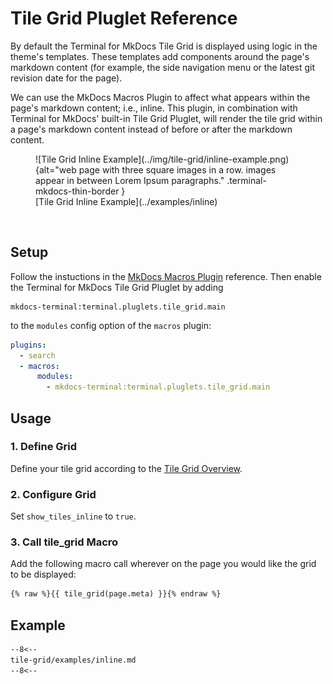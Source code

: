 # Tile Grid Pluglet Reference

By default the Terminal for MkDocs Tile Grid is displayed using logic in the theme's templates.  These templates add components around the page's markdown content (for example, the side navigation menu or the latest git revision date for the page).

We can use the MkDocs Macros Plugin to affect what appears within the page's markdown content; i.e., inline.  This plugin, in combination with Terminal for MkDocs' built-in Tile Grid Pluglet, will render the tile grid within a page's markdown content instead of before or after the markdown content.

<section markdown>
<figure markdown>
![Tile Grid Inline Example](../img/tile-grid/inline-example.png){alt="web page with three square images in a row.  images appear in between Lorem Ipsum paragraphs." .terminal-mkdocs-thin-border }
<figcaption markdown>[Tile Grid Inline Example](../examples/inline)</figcaption>
</figure>
</section>
<br>

## Setup
Follow the instuctions in the [MkDocs Macros Plugin] reference.  Then enable the Terminal for MkDocs Tile Grid Pluglet by adding  
```text
mkdocs-terminal:terminal.pluglets.tile_grid.main
```  
to the `modules` config option of the `macros` plugin:

```yaml
plugins:
  - search
  - macros:
      modules: 
        - mkdocs-terminal:terminal.pluglets.tile_grid.main
```
[MkDocs Macros Plugin]: ../../configuration/plugins/macros

## Usage

### 1. Define Grid
Define your tile grid according to the [Tile Grid Overview].  

[Tile Grid Overview]: ../

### 2. Configure Grid  
Set `show_tiles_inline` to `true`.   

### 3. Call tile_grid Macro
Add the following macro call wherever on the page you would like the grid to be displayed:

```markdown
{% raw %}{{ tile_grid(page.meta) }}{% endraw %}
```

## Example

```markdown
--8<--
tile-grid/examples/inline.md
--8<--
```
